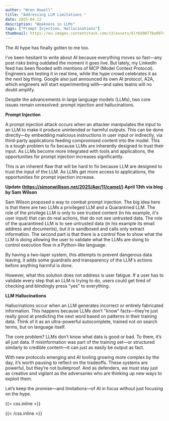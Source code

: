 ```yaml
---
author: "Wren Howell"
title: "Addressing LLM Limitations "
date: 2025-04-12
description: "Weakness in LLMs"
tags: ["Prompt Injection, Hallucinations"]
thumbnail: https://eu-images.contentstack.com/v3/assets/blt6d90778a997de1cd/blt621ce6e29b55c494/670d41be3dbe55de0cb9db4b/LLM(1800)_Krot_Studio_Alamy.jpg?width=1280&auto=webp&quality=95&format=jpg&disable=upscale
---
```


The AI hype has finally gotten to me too.

I’ve been hesitant to write about AI because everything moves so fast—any post risks being outdated the moment it goes live. But lately, my LinkedIn feed has been flooded with mentions of MCP (Model Context Protocol). Engineers are testing it in real time, while the hype crowd celebrates it as the next big thing. Google also just announced its own AI protocol, A2A, which engineers will start experimenting with—and sales teams will no doubt amplify.

Despite the advancements in large language models (LLMs), two core issues remain unresolved: prompt injection and hallucinations.

**Prompt Injection**

A prompt injection attack occurs when an attacker manipulates the input to an LLM to make it produce unintended or harmful outputs. This can be done directly—by embedding malicious instructions in user input or indirectly, via third-party applications feeding compromised content into the model. This is a tough problem to fix because LLMs are inherently designed to trust their input. As LLMs become more integrated with tools and applications, the opportunities for prompt injection  increases significantly.

This is an inherent flaw that will be hard to fix because LLM are designed to trust the input of the LLM. As LLMs get more access to applications, the opportunities for prompt injection increase.

**Update (https://simonwillison.net/2025/Apr/11/camel/) April 13th via blog by Sam Wilson** 

Sam Wilson proposed a way to combat prompt injection. The big idea here is that there are two LLMs a privileged LLM and a Quarantined LLM. The role of the privilege LLM is only to see trusted content (in his example, it's user input) that can do real actions, that do not see untrusted data. The role of the quarantined LLM is to see untrusted data (in his example its email address and documents), but it is sandboxed and calls only extract information. The second part is that there is a control flow to show what the LLM is doing allowing the user to validate what the LLMs are doing to control execution flow in a Python-like language.

By having a two-layer system, this attempts to prevent dangerous data leaving, it adds some guardrails and transparency of the LLM's actions before anything harmful is done.

However, what this solution does not address is user fatigue. If a user has to validate every step that an LLM is trying to do, users could get tired of checking and blindingly press "yes" to everything. 

**LLM Hallucinations**

Hallucinations occur when an LLM generates incorrect or entirely fabricated information. This happens because LLMs don’t "know" facts—they’re just really good at predicting the next word based on patterns in their training data. Think of it as an ultra-powerful autocomplete, trained not on search terms, but on language itself.

The core problem? LLMs don’t know what data is good or bad. To them, it’s all just data. If misinformation was part of the training set—or structured similarly to credible content—it can just as easily be output as fact.


With new protocols emerging and AI tooling growing more complex by the day, it’s worth pausing to reflect on the tradeoffs. These systems are powerful, but they’re not bulletproof. And as defenders, we must stay just as creative and vigilant as the adversaries who are thinking up new ways to exploit them.

Let’s keep the promise—and limitations—of AI in focus without just focusing on the hype.



{{< css.inline >}}

<style>
.emojify {
	font-family: Apple Color Emoji, Segoe UI Emoji, NotoColorEmoji, Segoe UI Symbol, Android Emoji, EmojiSymbols;
	font-size: 2rem;
	vertical-align: middle;
}
@media screen and (max-width:650px) {
  .nowrap {
    display: block;
    margin: 25px 0;
  }
}
{{ $image := $resource.Fit "600x400" }}
</style>

{{< /css.inline >}}
